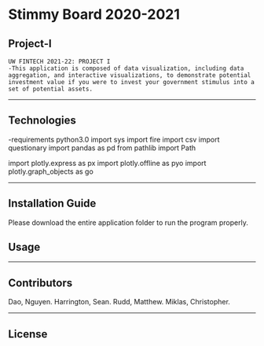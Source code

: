 # Stimmy Board 2020-2021
## Project-I
	UW FINTECH 2021-22: PROJECT I
	-This application is composed of data visualization, including data aggregation, and interactive visualizations, to demonstrate potential investment value if you were to invest your government stimulus into a set of potential assets.
---

## Technologies
-requirements
python3.0
import sys 
import fire
import csv
import questionary
import pandas as pd 
from pathlib import Path

import plotly.express as px
import plotly.offline as pyo
import plotly.graph_objects as go

---

## Installation Guide

Please download the entire application folder to run the program properly.


## Usage



---

## Contributors

Dao, Nguyen. Harrington, Sean. Rudd, Matthew. Miklas, Christopher. 

---

## License